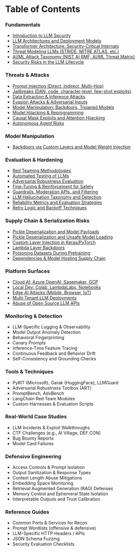 # Table of Contents

### Fundamentals

* [Introduction to LLM Security](fundamentals/introduction-to-llm-security.md)
* [LLM Architectures and Deployment Models](fundamentals/llm-architectures-and-deployment-models.md)
* [Transformer Architecture: Security-Critical Internals](fundamentals/transformer-architecture-security-critical-internals.md)
* [Threat Modeling LLMs (STRIDE, MITRE ATLAS, etc.)](fundamentals/threat-modeling-llms.md)
* [AI/ML Attack Taxonomy (NIST AI RMF, AI/ML Threat Matrix)](fundamentals/ai-ml-attack-taxonomy.md)
* [Security Risks in the LLM Lifecycle](fundamentals/security-risks-in-the-llm-lifecycle.md)

### Threats & Attacks

* [Prompt Injection (Direct, Indirect, Multi-Hop)](threats-and-attacks/prompt-injection.md)
* [Jailbreaks (DAN, code, character-level, few-shot exploits)](threats-and-attacks/jailbreaks.md)
* [Data Extraction & Inference Attacks](threats-and-attacks/data-extraction-and-inference-attacks.md)
* [Evasion Attacks & Adversarial Inputs](threats-and-attacks/evasion-attacks-and-adversarial-inputs.md)
* [Model Manipulation: Backdoors, Trojaned Models](broken-reference)
* [Model Hijacking & Reprogramming](threats-and-attacks/model-hijacking-and-reprogramming.md)
* [Causal Mask Exploits and Attention Hijacking](threats-and-attacks/causal-mask-exploits-and-attention-hijacking.md)
* [Autonomous Agent Risks](threats-and-attacks/autonomous-agent-risks.md)

### Model Manipulation

* [Backdoors via Custom Layers and Model Weight Injection](model-manipulation/backdoors-via-custom-layers-and-model-weight-injection.md)

### Evaluation & Hardening

* [Red Teaming Methodologies](evaluation-and-hardening/red-teaming-methodologies.md)
* [Automated Testing of LLMs](evaluation-and-hardening/automated-testing-of-llms.md)
* [Adversarial Robustness Evaluation](evaluation-and-hardening/adversarial-robustness-evaluation.md)
* [Fine-Tuning & Reinforcement for Safety](evaluation-and-hardening/fine-tuning-and-reinforcement-for-safety.md)
* [Guardrails, Moderation APIs, and Filtering](evaluation-and-hardening/guardrails-moderation-apis-and-filtering.md)
* [LLM Hallucination Taxonomy and Detection](evaluation-and-hardening/llm-hallucination-taxonomy-and-detection.md)
* [Reliability Metrics and Evaluation Strategies](evaluation-and-hardening/reliability-metrics-and-evaluation-strategies.md)
* [Retry Logic and Backoff Techniques](evaluation-and-hardening/retry-logic-and-backoff-techniques.md)

### Supply Chain & Serialization Risks

* [Pickle Deserialization and Model Payloads](supply-chain-and-serialization-risks/pickle-deserialization-and-model-payloads.md)
* [Pickle Deserialization and Unsafe Model Loading](supply-chain-and-serialization-risks/pickle-deserialization-and-unsafe-model-loading.md)
* [Custom Layer Injection in Keras/PyTorch](supply-chain-and-serialization-risks/custom-layer-injection-in-keras-pytorch.md)
* [Lambda Layer Backdoors](supply-chain-and-serialization-risks/lambda-layer-backdoors.md)
* [Poisoning Datasets During Pretraining](supply-chain-and-serialization-risks/poisoning-datasets-during-pretraining.md)
* [Dependencies & Model Hosting Supply Chain](supply-chain-and-serialization-risks/dependencies-and-model-hosting-supply-chain.md)

### Platform Surfaces

* [Cloud AI: Azure OpenAI, Sagemaker, GCP](platform-surfaces/cloud-ai-azure-openai-sagemaker-gcp.md)
* [Local Dev: Colab, LambdaLabs, Notebooks](platform-surfaces/local-dev-colab-lambdalabs-notebooks.md)
* [Edge AI Attacks (Mobile, Browser, IoT)](platform-surfaces/edge-ai-attacks.md)
* [Multi-Tenant LLM Deployments](platform-surfaces/multi-tenant-llm-deployments.md)
* [Abuse of Open Source LLM APIs](platform-surfaces/abuse-of-open-source-llm-apis.md)

### Monitoring & Detection

* LLM-Specific Logging & Observability
* Model Output Anomaly Detection
* Behavioral Fingerprinting
* Canary Prompts
* Inference-Time Feature Tracing
* Continuous Feedback and Behavior Drift
* Self-Consistency and Grounding Checks

### Tools & Techniques

* PyRIT (Microsoft), Garak (HuggingFace), LLMGuard
* Adversarial Robustness Toolbox (ART)
* PromptBench, AdvBench
* LangChain Red Team Modules
* Custom Harnesses & Evaluation Scripts

### Real-World Case Studies

* LLM Incidents & Exploit Walkthroughs
* CTF Challenges (e.g., AI Village, DEF CON)
* Bug Bounty Reports
* Model Card Failures

### Defensive Engineering

* Access Controls & Prompt Isolation
* Output Sanitization & Response Types
* Context Length Abuse Mitigations
* Embedding Space Monitoring
* Retrieval Augmented Generation (RAG) Defenses
* Memory Control and Ephemeral State Isolation
* Interpretable Outputs and Trust Calibration

### Reference Guides

* Common Ports & Services for Recon
* Prompt Wordlists (offensive & defensive)
* LLM-Specific HTTP Headers / APIs
* JSON Schema Fuzzing
* Security Evaluation Checklists
